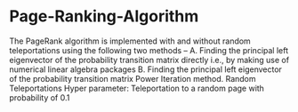 # Page-Ranking-Algorithm
The PageRank algorithm is implemented with and without random teleportations using the
following two methods –
A. Finding the principal left eigenvector of the probability transition matrix directly i.e., by making use
of numerical linear algebra packages
B. Finding the principal left eigenvector of the probability transition matrix Power Iteration method.
Random Teleportations Hyper parameter: Teleportation to
a random page with probability of 0.1
